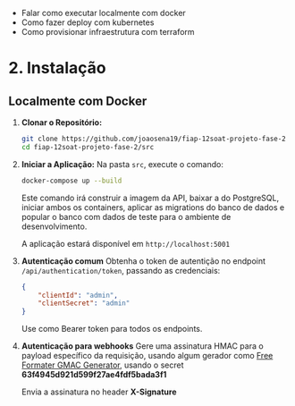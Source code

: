- Falar como executar localmente com docker
- Como fazer deploy com kubernetes
- Como provisionar infraestrutura com terraform

# 2. Instalação

## Localmente com Docker

1.  **Clonar o Repositório:**
    ```bash
    git clone https://github.com/joaosena19/fiap-12soat-projeto-fase-2
    cd fiap-12soat-projeto-fase-2/src
    ```
2.  **Iniciar a Aplicação:**
    Na pasta `src`, execute o comando:
    ```bash
    docker-compose up --build
    ```
    Este comando irá construir a imagem da API, baixar a do PostgreSQL, iniciar ambos os containers, aplicar as migrations do banco de dados e popular o banco com dados de teste para o ambiente de desenvolvimento.

    A aplicação estará disponível em `http://localhost:5001`
3. **Autenticação comum**
    Obtenha o token de autentição no endpoint `/api/authentication/token`, passando as credenciais:
    ```json
    {
        "clientId": "admin",
        "clientSecret": "admin"
    }
    ```
    Use como Bearer token para todos os endpoints.
4. **Autenticação para webhooks**
    Gere uma assinatura HMAC para o payload específico da requisição, usando algum gerador como [Free Formater GMAC Generator](https://www.freeformatter.com/hmac-generator.html), usando o secret **63f4945d921d599f27ae4fdf5bada3f1**

    Envia a assinatura no header **X-Signature**

## 